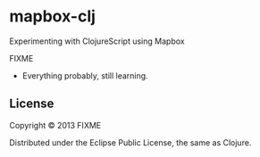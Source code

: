 # mapbox-clj
Experimenting with ClojureScript using Mapbox



FIXME
- Everything probably, still learning.

## License

Copyright © 2013 FIXME

Distributed under the Eclipse Public License, the same as Clojure.
